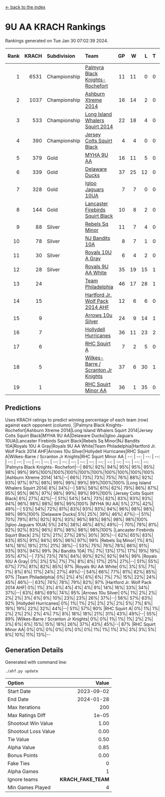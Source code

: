 [<- back to the index](readme.md)
# 9U AA KRACH Rankings
Rankings generated on Tue Jan 30 07:02:39 2024.

Rank|KRACH|Subdivision|Team|GP|W|L|T|OTW|OTL|SoS|Exp Wins|Win Diff
---:|---:|:---|:---|---:|---:|---:|---:|---:|---:|---:|---:|---:
1|6531|Championship|[Palmyra Black Knights- Rochefort](https://gamesheetstats.com/seasons/3659/teams/140260/schedule)|11|11|0|0|0|0|95|11.8|-0.0
2|1037|Championship|[Ashburn Xtreme 2014](https://gamesheetstats.com/seasons/3659/teams/140217/schedule)|16|14|2|0|0|0|179|14.9|0.0
3|533|Championship|[Long Island Whalers Squirt 2014](https://gamesheetstats.com/seasons/3659/teams/140221/schedule)|22|18|4|0|1|0|194|18.9|0.0
4|390|Championship|[Jersey Colts Squirt Black](https://gamesheetstats.com/seasons/3659/teams/140254/schedule)|4|4|0|0|0|0|12|4.9|0.0
5|379|Gold|[MYHA 9U AA](https://gamesheetstats.com/seasons/3659/teams/140222/schedule)|16|11|5|0|2|0|262|11.9|0.0
6|339|Gold|[Delaware Ducks](https://gamesheetstats.com/seasons/3659/teams/140218/schedule)|37|25|12|0|0|3|736|25.8|-0.0
7|328|Gold|[Igloo Jaguars 10UA](https://gamesheetstats.com/seasons/3659/teams/140253/schedule)|7|7|0|0|0|0|6|7.9|0.0
8|144|Gold|[Lancaster Firebirds Squirt Black](https://gamesheetstats.com/seasons/3659/teams/140256/schedule)|10|8|2|0|0|0|73|8.9|0.0
9|88|Silver|[Rebels Sq Minor](https://gamesheetstats.com/seasons/3659/teams/140223/schedule)|11|7|4|0|1|1|194|7.9|0.0
10|78|Silver|[NJ Bandits 10A](https://gamesheetstats.com/seasons/3659/teams/140259/schedule)|8|7|1|0|0|0|13|7.9|0.0
11|30|Silver|[Royals 10U A Gray](https://gamesheetstats.com/seasons/3659/teams/140262/schedule)|6|4|2|0|0|0|56|4.9|0.0
12|28|Silver|[Royals 9U AA White](https://gamesheetstats.com/seasons/3659/teams/140225/schedule)|35|19|15|1|0|0|120|20.4|0.0
13|24||[Team Philadelphia](https://gamesheetstats.com/seasons/3659/teams/140226/schedule)|46|17|28|1|2|1|743|18.4|0.0
14|15||[Hartford Jr. Wolf Pack 2014 AHF](https://gamesheetstats.com/seasons/3659/teams/140219/schedule)|12|6|6|0|0|0|130|6.9|0.0
15|9||[Arrows 10u Silver](https://gamesheetstats.com/seasons/3659/teams/140216/schedule)|24|9|14|1|2|0|146|10.4|0.0
16|7||[Hollydell Hurricanes](https://gamesheetstats.com/seasons/3659/teams/140220/schedule)|36|11|23|2|0|1|97|12.9|0.0
17|6||[RHC Squirt A](https://gamesheetstats.com/seasons/3659/teams/140261/schedule)|7|2|5|0|0|0|17|2.9|0.0
18|5||[Wilkes-Barre / Scranton Jr Knights](https://gamesheetstats.com/seasons/3659/teams/140228/schedule)|37|6|30|1|0|1|829|7.4|0.0
19|1||[RHC Squirt Minor AA](https://gamesheetstats.com/seasons/3659/teams/140224/schedule)|36|1|35|0|0|1|115|1.9|0.0

## Predictions
Uses KRACH ratings to predict winning percentage of each team (row) against each opponent (column).
||Palmyra Black Knights- Rochefort|Ashburn Xtreme 2014|Long Island Whalers Squirt 2014|Jersey Colts Squirt Black|MYHA 9U AA|Delaware Ducks|Igloo Jaguars 10UA|Lancaster Firebirds Squirt Black|Rebels Sq Minor|NJ Bandits 10A|Royals 10U A Gray|Royals 9U AA White|Team Philadelphia|Hartford Jr. Wolf Pack 2014 AHF|Arrows 10u Silver|Hollydell Hurricanes|RHC Squirt A|Wilkes-Barre / Scranton Jr Knights|RHC Squirt Minor AA
| --: | --: | --: | --: | --: | --: | --: | --: | --: | --: | --: | --: | --: | --: | --: | --: | --: | --: | --: | --: 
|Palmyra Black Knights- Rochefort|--| 86%| 92%| 94%| 95%| 95%| 95%| 98%| 99%| 99%|100%|100%|100%|100%|100%|100%|100%|100%|100%
|Ashburn Xtreme 2014| 14%|--| 66%| 73%| 73%| 75%| 76%| 88%| 92%| 93%| 97%| 97%| 98%| 99%| 99%| 99%| 99%|100%|100%
|Long Island Whalers Squirt 2014|  8%| 34%|--| 58%| 58%| 61%| 62%| 79%| 86%| 87%| 95%| 95%| 96%| 97%| 98%| 99%| 99%| 99%|100%
|Jersey Colts Squirt Black|  6%| 27%| 42%|--| 51%| 54%| 54%| 73%| 82%| 83%| 93%| 93%| 94%| 96%| 98%| 98%| 98%| 99%|100%
|MYHA 9U AA|  5%| 27%| 42%| 49%|--| 53%| 54%| 72%| 81%| 83%| 93%| 93%| 94%| 96%| 98%| 98%| 98%| 99%|100%
|Delaware Ducks|  5%| 25%| 39%| 46%| 47%|--| 51%| 70%| 79%| 81%| 92%| 92%| 93%| 96%| 98%| 98%| 98%| 98%|100%
|Igloo Jaguars 10UA|  5%| 24%| 38%| 46%| 46%| 49%|--| 70%| 79%| 81%| 92%| 92%| 93%| 96%| 97%| 98%| 98%| 98%|100%
|Lancaster Firebirds Squirt Black|  2%| 12%| 21%| 27%| 28%| 30%| 30%|--| 62%| 65%| 83%| 83%| 85%| 91%| 94%| 95%| 96%| 97%| 99%
|Rebels Sq Minor|  1%|  8%| 14%| 18%| 19%| 21%| 21%| 38%|--| 53%| 75%| 76%| 78%| 86%| 91%| 93%| 93%| 94%| 99%
|NJ Bandits 10A|  1%|  7%| 13%| 17%| 17%| 19%| 19%| 35%| 47%|--| 73%| 73%| 76%| 84%| 90%| 92%| 92%| 94%| 99%
|Royals 10U A Gray|  0%|  3%|  5%|  7%|  7%|  8%|  8%| 17%| 25%| 27%|--| 51%| 55%| 67%| 77%| 81%| 82%| 85%| 97%
|Royals 9U AA White|  0%|  3%|  5%|  7%|  7%|  8%|  8%| 17%| 24%| 27%| 49%|--| 54%| 66%| 77%| 81%| 82%| 85%| 97%
|Team Philadelphia|  0%|  2%|  4%|  6%|  6%|  7%|  7%| 15%| 22%| 24%| 45%| 46%|--| 63%| 74%| 78%| 79%| 82%| 97%
|Hartford Jr. Wolf Pack 2014 AHF|  0%|  1%|  3%|  4%|  4%|  4%|  4%|  9%| 14%| 16%| 33%| 34%| 37%|--| 63%| 68%| 69%| 74%| 95%
|Arrows 10u Silver|  0%|  1%|  2%|  2%|  2%|  2%|  3%|  6%|  9%| 10%| 23%| 23%| 26%| 37%|--| 56%| 57%| 63%| 92%
|Hollydell Hurricanes|  0%|  1%|  1%|  2%|  2%|  2%|  2%|  5%|  7%|  8%| 19%| 19%| 22%| 32%| 44%|--| 51%| 57%| 90%
|RHC Squirt A|  0%|  1%|  1%|  2%|  2%|  2%|  2%|  4%|  7%|  8%| 18%| 18%| 21%| 31%| 43%| 49%|--| 55%| 89%
|Wilkes-Barre / Scranton Jr Knights|  0%|  0%|  1%|  1%|  1%|  2%|  2%|  3%|  6%|  6%| 15%| 15%| 18%| 26%| 37%| 43%| 45%|--| 87%
|RHC Squirt Minor AA|  0%|  0%|  0%|  0%|  0%|  0%|  0%|  1%|  1%|  1%|  3%|  3%|  3%|  5%|  8%| 10%| 11%| 13%|--

## Generation Details

Generated with command line:
```
./ahf.py update
```

| Option | Value |
| :----- | ----: |
| Start Date | 2023-09-02 |
| End Date | 2024-01-28 |
| Max Iterations | 200 |
| Max Ratings Diff | 1e-05 |
| Shootout Win Value | 1.00 |
| Shootout Loss Value | 0.00 |
| Tie Value | 0.50 |
| Alpha Value | 0.85 |
| Bonus Points | 0.00 |
| Fake Ties | 0 |
| Alpha Games | 1 |
| Ignore teams | __KRACH_FAKE_TEAM__ |
| Min Games Played | 4 |


